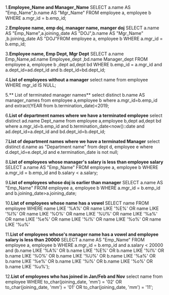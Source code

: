 1.**Employee_Name and Manager_Name**
  SELECT a.name AS "Emp_Name",b.name AS "Mgr_Name" FROM employee a, employee b WHERE a.mgr_id = b.emp_id;

2.**Employee name, emp doj, manager name, manger doj**
SELECT a.name AS "Emp_Name",a.joining_date AS "DOJ",b.name AS "Mgr_Name" ,b.joining_date AS "DOJ"FROM employee a, employee b WHERE a.mgr_id = b.emp_id;

3.**Employee name, Emp Dept, Mgr Dept**
SELECT a.name Emp_Name,ad.name Employee_dept ,bd.name Manager_dept FROM employee a, employee b ,dept ad,dept bd WHERE b.emp_id = a.mgr_id and a.dept_id=ad.dept_id and b.dept_id=bd.dept_id;

4.**List of employees without a manager**
select name from employee WHERE mgr_id IS NULL;

5.** List of terminated manager names**
select distinct b.name AS manager_names from employee a,employee b where a.mgr_id=b.emp_id and extract(YEAR from b.termination_date)<2019;

6.**List of department names where we have a terminated employee**
 select distinct ad.name Dept_name from employee a,employee b,dept ad,dept bd  where a.mgr_id=b.emp_id and b.termination_date<now()::date and ad.dept_id=a.dept_id and bd.dept_id=b.dept_id;



7.**List of department names where we have a terminated Manager**
select distinct d.name as "Department name" from dept d, employee e where d.dept_id=e.dept_id and e.termination_date is not null;

8.**List of employees whose manager's salary is less than employee salary**
SELECT a.name AS "Emp_Name" FROM employee a, employee b WHERE a.mgr_id = b.emp_id and b.salary < a.salary;

9.**List of employees whose doj is earlier than manager**
SELECT a.name AS "Emp_Name" FROM employee a, employee b WHERE a.mgr_id = b.emp_id and b.joining_date>a.joining_date;


10.**List of employees whose name has a vowel**
SELECT name FROM employee WHERE name LIKE '%A%'
OR name LIKE '%E%'
OR name LIKE '%I%'
OR name LIKE '%O%'
OR name LIKE '%U%'
OR name LIKE '%a%'
OR name LIKE '%e%'
OR name LIKE '%i%'
OR name LIKE '%o%'
OR name LIKE '%u%'

11.**List of employees whose's manager name has a vowel and employee salary is less than 20000**
SELECT a.name AS "Emp_Name" FROM employee a, employee b WHERE a.mgr_id = b.emp_id and a.salary < 20000 and (b.name LIKE '%A%' OR b.name LIKE '%E%' OR b.name LIKE '%I%' OR b.name LIKE '%O%' OR b.name LIKE '%U%' OR b.name LIKE '%a%' OR b.name LIKE '%e%' OR b.name LIKE '%i%' OR b.name LIKE '%o%' OR b.name LIKE '%u%');

12.**List of employees who has joined in Jan/Feb and Nov**
select name from employee WHERE to_char(joining_date, 'mm') = '02' OR to_char(joining_date, 'mm') = '01' OR to_char(joining_date, 'mm') = '11';
